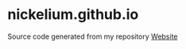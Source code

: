 # nickelium.github.io
Source code generated from my repository [Website](https://github.com/Nickelium/Website)
